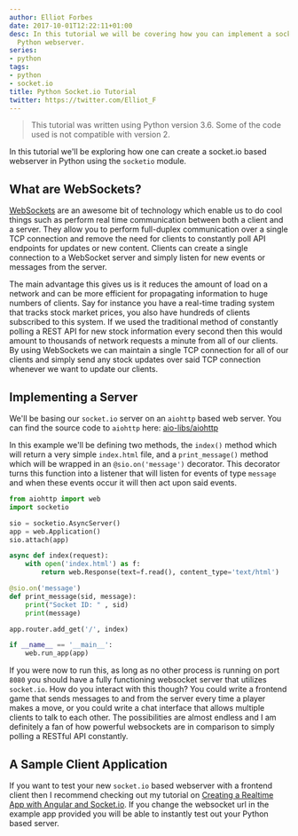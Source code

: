 ```yaml
---
author: Elliot Forbes
date: 2017-10-01T12:22:11+01:00
desc: In this tutorial we will be covering how you can implement a socket.io based
  Python webserver.
series:
- python
tags:
- python
- socket.io
title: Python Socket.io Tutorial
twitter: https://twitter.com/Elliot_F
---
```


> This tutorial was written using Python version 3.6. Some of the code used is not compatible with version 2.

In this tutorial we'll be exploring how one can create a socket.io based webserver in Python using the `socketio` module. 

## What are WebSockets?

[WebSockets](https://developer.mozilla.org/en-US/docs/Web/API/WebSockets_API) are an awesome bit of technology which enable us to do cool things such as perform real time communication between both a client and a server. They allow you to perform full-duplex communication over a single TCP connection and remove the need for clients to constantly poll API endpoints for updates or new content. Clients can create a single connection to a WebSocket server and simply listen for new events or messages from the server. 

The main advantage this gives us is it reduces the amount of load on a network and can be more efficient for propagating information to huge numbers of clients. Say for instance you have a real-time trading system that tracks stock market prices, you also have hundreds of clients subscribed to this system. If we used the traditional method of constantly polling a REST API for new stock information every second then this would amount to thousands of network requests a minute from all of our clients. By using WebSockets we can maintain a single TCP connection for all of our clients and simply send any stock updates over said TCP connection whenever we want to update our clients. 

## Implementing a Server

We'll be basing our `socket.io` server on an `aiohttp` based web server. You can find the source code to `aiohttp` here: [aio-libs/aiohttp](https://github.com/aio-libs/aiohttp) 

In this example we'll be defining two methods, the `index()` method which will return a very simple `index.html` file, and a `print_message()` method which will be wrapped in an `@sio.on('message')` decorator. This decorator turns this function into a listener that will listen for events of type `message` and when these events occur it will then act upon said events. 

```py
from aiohttp import web
import socketio

sio = socketio.AsyncServer()
app = web.Application()
sio.attach(app)

async def index(request):
    with open('index.html') as f:
        return web.Response(text=f.read(), content_type='text/html')

@sio.on('message')
def print_message(sid, message):
    print("Socket ID: " , sid)
    print(message)

app.router.add_get('/', index)

if __name__ == '__main__':
    web.run_app(app)
```

If you were now to run this, as long as no other process is running on port `8080` you should have a fully functioning websocket server that utilizes `socket.io`. How do you interact with this though? You could write a frontend game that sends messages to and from the server every time a player makes a move, or you could write a chat interface that allows multiple clients to talk to each other. The possibilities are almost endless and I am definitely a fan of how powerful websockets are in comparison to simply polling a RESTful API constantly.   

## A Sample Client Application

If you want to test your new `socket.io` based webserver with a frontend client then I recommend checking out my tutorial on [Creating a Realtime App with Angular and Socket.io](/typescript/angular/angular-socket-io-tutorial/). If you change the websocket url in the example app provided you will be able to instantly test out your Python based server.
